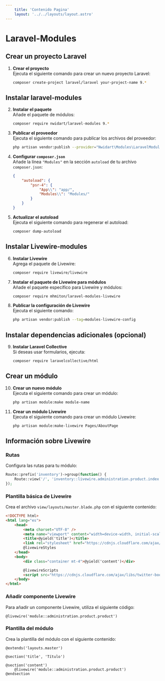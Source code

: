 ```yaml
---
    title: 'Contenido Pagina'
    layout: '../../layouts/layout.astro'
---
```


# Laravel-Modules

## Crear un proyecto Laravel

1. **Crear el proyecto**  
   Ejecuta el siguiente comando para crear un nuevo proyecto Laravel:

    ```bash
    composer create-project laravel/laravel your-project-name 9.*
    ```

## Instalar laravel-modules

2. **Instalar el paquete**  
   Añade el paquete de módulos:

    ```bash
    composer require nwidart/laravel-modules 9.*
    ```

3. **Publicar el proveedor**  
   Ejecuta el siguiente comando para publicar los archivos del proveedor:

    ```bash
    php artisan vendor:publish --provider="Nwidart\Modules\LaravelModulesServiceProvider"
    ```

4. **Configurar `composer.json`**  
   Añade la línea `"Modules"` en la sección `autoload` de tu archivo `composer.json`:

    ```json
    {
    	"autoload": {
    		"psr-4": {
    			"App\\": "app/",
    			"Modules\\": "Modules/"
    		}
    	}
    }
    ```

5. **Actualizar el autoload**  
   Ejecuta el siguiente comando para regenerar el autoload:

    ```bash
    composer dump-autoload
    ```

## Instalar Livewire-modules

6. **Instalar Livewire**  
   Agrega el paquete de Livewire:

    ```bash
    composer require livewire/livewire
    ```

7. **Instalar el paquete de Livewire para módulos**  
   Añade el paquete específico para Livewire y módulos:

    ```bash
    composer require mhmiton/laravel-modules-livewire
    ```

8. **Publicar la configuración de Livewire**  
   Ejecuta el siguiente comando:

    ```bash
    php artisan vendor:publish --tag=modules-livewire-config
    ```

## Instalar dependencias adicionales (opcional)

9. **Instalar Laravel Collective**  
   Si deseas usar formularios, ejecuta:

    ```bash
    composer require laravelcollective/html
    ```

## Crear un módulo

10. **Crear un nuevo módulo**  
    Ejecuta el siguiente comando para crear un módulo:

    ```bash
    php artisan module:make module-name
    ```

11. **Crear un módulo Livewire**  
    Ejecuta el siguiente comando para crear un módulo Livewire:

    ```bash
    php artisan module:make-livewire Pages/AboutPage
    ```

## Información sobre Livewire

### Rutas

Configura las rutas para tu módulo:

```php
Route::prefix('inventory')->group(function() {
    Route::view('/', 'inventory::livewire.administration.product.index');
});
```

### Plantilla básica de Livewire

Crea el archivo `view/layouts/master.blade.php` con el siguiente contenido:

```html
<!DOCTYPE html>
<html lang="es">
	<head>
		<meta charset="UTF-8" />
		<meta name="viewport" content="width=device-width, initial-scale=1.0" />
		<title>@yield('title')</title>
		<link rel="stylesheet" href="https://cdnjs.cloudflare.com/ajax/libs/twitter-bootstrap/5.1.1/css/bootstrap.min.css" />
		@livewireStyles
	</head>
	<body>
		<div class="container mt-4">@yield('content')</div>

		@livewireScripts
		<script src="https://cdnjs.cloudflare.com/ajax/libs/twitter-bootstrap/5.1.1/js/bootstrap.min.js"></script>
	</body>
</html>
```

### Añadir componente Livewire

Para añadir un componente Livewire, utiliza el siguiente código:

```blade
@livewire('module::administration.product.product')
```

### Plantilla del módulo

Crea la plantilla del módulo con el siguiente contenido:

```blade
@extends('layouts.master')

@section('title', 'Título')

@section('content')
    @livewire('module::administration.product.product')
@endsection
```
